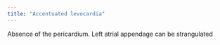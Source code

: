 ```yaml
---
title: "Accentuated levocardia"
---
```

Absence of the pericardium. Left atrial appendage can be strangulated

